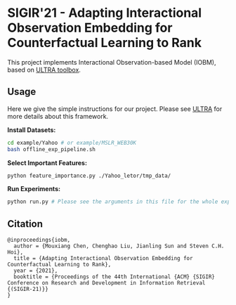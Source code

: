 # SIGIR'21 - Adapting Interactional Observation Embedding for Counterfactual Learning to Rank

This project implements Interactional Observation-based Model (IOBM), based on [ULTRA toolbox](https://github.com/ULTR-Community/ULTRA/).

## Usage

Here we give the simple instructions for our project. Please see [ULTRA](https://github.com/ULTR-Community/ULTRA/) for more details about this framework.

**Install Datasets:**
```bash
cd example/Yahoo # or example/MSLR_WEB30K
bash offline_exp_pipeline.sh
```

**Select Important Features:**
```bash
python feature_importance.py ./Yahoo_letor/tmp_data/
```

**Run Experiments:**
```bash
python run.py # Please see the arguments in this file for the whole experiment settings.
```

## Citation

```
@inproceedings{iobm,
  author = {Mouxiang Chen, Chenghao Liu, Jianling Sun and Steven C.H. Hoi},
  title = {Adapting Interactional Observation Embedding for Counterfactual Learning to Rank},
  year = {2021},
  booktitle = {Proceedings of the 44th International {ACM} {SIGIR} Conference on Research and Development in Information Retrieval {(SIGIR-21)}}
}
```
